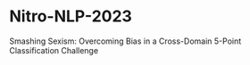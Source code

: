 # Nitro-NLP-2023
Smashing Sexism: Overcoming Bias in a Cross-Domain 5-Point Classification Challenge
